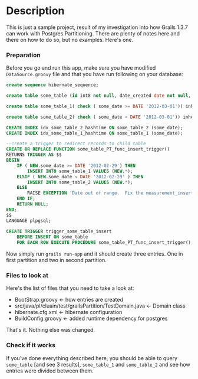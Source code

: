 Description
===========

This is just a sample project, result of my investigation into how Grails 1.3.7 can work with Postgres Partitioning.
There are plenty of notes here and there on how to do so, but no examples.
Here's one. 

### Preparation

Before you go and run this app, make sure you have modified `DataSource.groovy` file and that you have run following on your database:

``` sql
create sequence hibernate_sequence;

create table some_table (id int8 not null, date_created date not null, some_date date, version int4, primary key (id));

create table some_table_1( check ( some_date >= DATE '2012-03-01')) inherits (some_table);

create table some_table_2( check ( some_date < DATE '2012-03-01')) inherits (some_table);

CREATE INDEX idx_some_table_2_hashtime ON some_table_2 (some_date);
CREATE INDEX idx_some_table_1_hashtime ON some_table_1 (some_date);

--create a trigger to redirect records to child table
CREATE OR REPLACE FUNCTION some_table_PT_func_insert_trigger()
RETURNS TRIGGER AS $$
BEGIN
    IF ( NEW.some_date >= DATE '2012-02-29') THEN
        INSERT INTO some_table_1 VALUES (NEW.*);
    ELSIF ( NEW.some_date < DATE '2012-02-29' ) THEN
        INSERT INTO some_table_2 VALUES (NEW.*);
    ELSE
        RAISE EXCEPTION 'Date out of range.  Fix the measurement_insert_trigger() function!';
    END IF;
    RETURN NULL;
END;
$$
LANGUAGE plpgsql;
 
CREATE TRIGGER trigger_some_table_insert
    BEFORE INSERT ON some_table
    FOR EACH ROW EXECUTE PROCEDURE some_table_PT_func_insert_trigger();
```

Now simply run `grails run-app` and it should create three entries. One in first partition and two in second partition.

### Files to look at

Here's the list of files that you need to take a look at:

* BootStrap.groovy <- how entries are created
* src/java/pl/cluain/test/grailsPartition/TestDomain.java <- Domain class
* hibernate.cfg.xml <- hibernate configuration
* BuildConfig.groovy <- added runtime dependency for postgres

That's it. Nothing else was changed.

### Check if it works

If you've done everything described here, you should be able to query `some_table` [and see 3 results], `some_table_1` and `some_table_2` and see how entries were divided between them.
